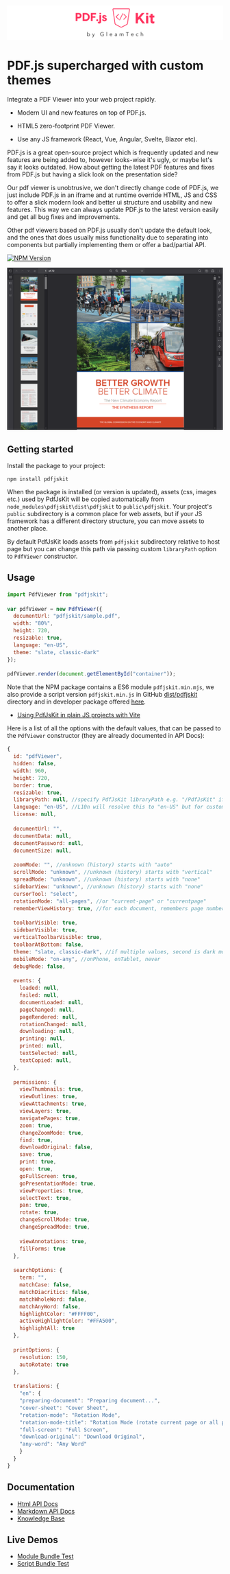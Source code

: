 ![PdfJsKit Logo](https://raw.githubusercontent.com/GleamTech/PdfJsKit/master/images/logo-wide.svg "PdfJsKit Logo")

# PDF.js supercharged with custom themes

Integrate a PDF Viewer into your web project rapidly.

*   Modern UI and new features on top of PDF.js.

*   HTML5 zero-footprint PDF Viewer.

*   Use any JS framework (React, Vue, Angular, Svelte, Blazor etc).

PDF.js is a great open-source project which is frequently updated and new features are being added to, however looks-wise it's ugly, or maybe let's say it looks outdated. How about getting the latest PDF features and fixes from PDF.js but having a slick look on the presentation side?

Our pdf viewer is unobtrusive, we don't directly change code of PDF.js, we just include PDF.js in an iframe and at runtime override HTML, JS and CSS to offer a slick modern look and better ui structure and usability and new features. This way we can always update PDF.js to the latest version easily and get all bug fixes and improvements.

Other pdf viewers based on PDF.js usually don't update the default look, and the ones that does usually miss functionality due to separating into components but partially implementing them or offer a bad/partial API.

[![NPM Version](https://img.shields.io/npm/v/pdfjskit?style=for-the-badge)](https://www.npmjs.com/package/pdfjskit)

![PDF.js Custom Themes](https://raw.githubusercontent.com/GleamTech/PdfJsKit/master/images/pdf-js-custom-themes.png "PDF.js Custom Themes")

## Getting started

Install the package to your project:

```console
npm install pdfjskit
```

When the package is installed (or version is updated), assets (css, images etc.) used by PdfJsKit will be copied automatically from `node_modules\pdfjskit\dist\pdfjskit` to `public\pdfjskit`.
Your project's `public` subdirectory is a common place for web assets, but if your JS framework has a different directory structure, you can move assets to another place.

By default PdfJsKit loads assets from `pdfjskit` subdirectory relative to host page but you can change this path via passing custom `libraryPath` option to `PdfViewer` constructor.

## Usage

```js
import PdfViewer from "pdfjskit";

var pdfViewer = new PdfViewer({
  documentUrl: "pdfjskit/sample.pdf",
  width: "80%",
  height: 720,
  resizable: true,
  language: "en-US",
  theme: "slate, classic-dark"
});

pdfViewer.render(document.getElementById("container"));
```

Note that the NPM package contains a ES6 module `pdfjskit.min.mjs`, we also provide a script version `pdfjskit.min.js` in GitHub [dist/pdfjskit](https://github.com/GleamTech/PdfJsKit/tree/main/dist/pdfjskit) directory and in developer package offered [here](https://www.pdfjskit.com/try).

- [Using PdfJsKit in plain JS projects with Vite](https://github.com/GleamTech/PdfJsKit/tree/main/examples/pdfjskit-vite-example)

Here is a list of all the options with the default values, that can be passed to the `PdfViewer` constructor (they are already documented in API Docs):
```js
{
  id: "pdfViewer",
  hidden: false,
  width: 960,
  height: 720,
  border: true,
  resizable: true,
  libraryPath: null, //specify PdfJsKit libraryPath e.g. "/PdfJsKit" if not specified directory of current calling script will be used
  language: "en-US", //L10n will resolve this to "en-US" but for custom translations we use generic culture "en"
  license: null,

  documentUrl: "",
  documentData: null,
  documentPassword: null,
  documentSize: null,

  zoomMode: "", //unknown (history) starts with "auto"
  scrollMode: "unknown", //unknown (history) starts with "vertical"
  spreadMode: "unknown", //unknown (history) starts with "none"
  sidebarView: "unknown", //unknown (history) starts with "none"
  cursorTool: "select",
  rotationMode: "all-pages", //or "current-page" or "currentpage"
  rememberViewHistory: true, //for each document, remembers page number, zoom level, scroll position, rotation, sidebarView, scrollMode, spreadMode

  toolbarVisible: true,
  sidebarVisible: true,
  verticalToolbarVisible: true,
  toolbarAtBottom: false,
  theme: "slate, classic-dark", //if multiple values, second is dark mode (auto switched)
  mobileMode: "on-any", //onPhone, onTablet, never
  debugMode: false,

  events: {
    loaded: null,
    failed: null,
    documentLoaded: null,
    pageChanged: null,
    pageRendered: null,
    rotationChanged: null,
    downloading: null,
    printing: null,
    printed: null,
    textSelected: null,
    textCopied: null,
  },

  permissions: {
    viewThumbnails: true,
    viewOutlines: true,
    viewAttachments: true,
    viewLayers: true,
    navigatePages: true,
    zoom: true,
    changeZoomMode: true,
    find: true,
    downloadOriginal: false,
    save: true,
    print: true,
    open: true,
    goFullScreen: true,
    goPresentationMode: true,
    viewProperties: true,
    selectText: true,
    pan: true,
    rotate: true,
    changeScrollMode: true,
    changeSpreadMode: true,

    viewAnnotations: true,
    fillForms: true
  },

  searchOptions: {
    term: "",
    matchCase: false,
    matchDiacritics: false,
    matchWholeWord: false,
    matchAnyWord: false,
    highlightColor: "#FFFF00",
    activeHighlightColor: "#FFA500",
    highlightAll: true
  },

  printOptions: {
    resolution: 150,
    autoRotate: true
  },

  translations: {
    "en": {
    "preparing-document": "Preparing document...",
    "cover-sheet": "Cover Sheet",
    "rotation-mode": "Rotation Mode",
    "rotation-mode-title": "Rotation Mode (rotate current page or all pages)",
    "full-screen": "Full Screen",
    "download-original": "Download Original",
    "any-word": "Any Word"
    }
  }
}
```

## Documentation

- [Html API Docs](https://gleamtech.github.io/PdfJsKit/dist/docs/)
- [Markdown API Docs](https://github.com/GleamTech/PdfJsKit/blob/main/APIDocs.md)
- [Knowledge Base](https://github.com/GleamTech/PdfJsKit/wiki)

## Live Demos

- [Module Bundle Test](https://gleamtech.github.io/PdfJsKit/dist/test-module.html)
- [Script Bundle Test](https://gleamtech.github.io/PdfJsKit/dist/test-script.html)
